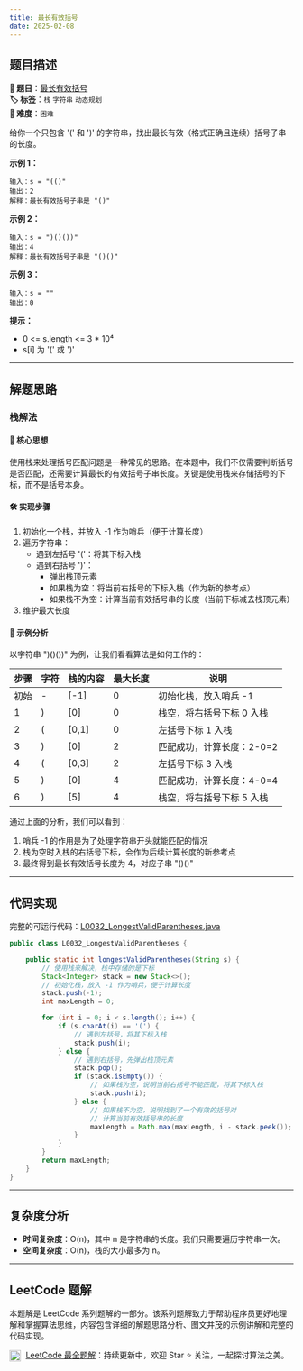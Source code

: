 ```yaml
---
title: 最长有效括号
date: 2025-02-08
---
```


## 题目描述

**🔗 题目**：[最长有效括号](https://leetcode.cn/problems/longest-valid-parentheses/)  
**🏷️ 标签**：`栈` `字符串` `动态规划`  
**🔴 难度**：`困难`  

给你一个只包含 '(' 和 ')' 的字符串，找出最长有效（格式正确且连续）括号子串的长度。

**示例 1：**
```
输入：s = "(()"
输出：2
解释：最长有效括号子串是 "()"
```

**示例 2：**
```
输入：s = ")()())"
输出：4
解释：最长有效括号子串是 "()()"
```

**示例 3：**
```
输入：s = ""
输出：0
```

**提示：**
- 0 <= s.length <= 3 * 10⁴
- s[i] 为 '(' 或 ')'

---

## 解题思路

### 栈解法

#### 📝 核心思想
使用栈来处理括号匹配问题是一种常见的思路。在本题中，我们不仅需要判断括号是否匹配，还需要计算最长的有效括号子串长度。关键是使用栈来存储括号的下标，而不是括号本身。

#### 🛠️ 实现步骤
1. 初始化一个栈，并放入 -1 作为哨兵（便于计算长度）
2. 遍历字符串：
   - 遇到左括号 '('：将其下标入栈
   - 遇到右括号 ')'：
     - 弹出栈顶元素
     - 如果栈为空：将当前右括号的下标入栈（作为新的参考点）
     - 如果栈不为空：计算当前有效括号串的长度（当前下标减去栈顶元素）
3. 维护最大长度

#### 🧩 示例分析
以字符串 ")()())" 为例，让我们看看算法是如何工作的：

| 步骤 | 字符 | 栈的内容 | 最大长度 | 说明 |
|-----|------|---------|---------|------|
| 初始 | - | [-1] | 0 | 初始化栈，放入哨兵 -1 |
| 1 | ) | [0] | 0 | 栈空，将右括号下标 0 入栈 |
| 2 | ( | [0,1] | 0 | 左括号下标 1 入栈 |
| 3 | ) | [0] | 2 | 匹配成功，计算长度：2-0=2 |
| 4 | ( | [0,3] | 2 | 左括号下标 3 入栈 |
| 5 | ) | [0] | 4 | 匹配成功，计算长度：4-0=4 |
| 6 | ) | [5] | 4 | 栈空，将右括号下标 5 入栈 |

通过上面的分析，我们可以看到：
1. 哨兵 -1 的作用是为了处理字符串开头就能匹配的情况
2. 栈为空时入栈的右括号下标，会作为后续计算长度的新参考点
3. 最终得到最长有效括号长度为 4，对应子串 "()()"

---

## 代码实现

完整的可运行代码：[L0032_LongestValidParentheses.java](../src/main/java/L0032_LongestValidParentheses.java)

```java
public class L0032_LongestValidParentheses {

    public static int longestValidParentheses(String s) {
        // 使用栈来解决，栈中存储的是下标
        Stack<Integer> stack = new Stack<>();
        // 初始化栈，放入 -1 作为哨兵，便于计算长度
        stack.push(-1);
        int maxLength = 0;

        for (int i = 0; i < s.length(); i++) {
            if (s.charAt(i) == '(') {
                // 遇到左括号，将其下标入栈
                stack.push(i);
            } else {
                // 遇到右括号，先弹出栈顶元素
                stack.pop();
                if (stack.isEmpty()) {
                    // 如果栈为空，说明当前右括号不能匹配，将其下标入栈
                    stack.push(i);
                } else {
                    // 如果栈不为空，说明找到了一个有效的括号对
                    // 计算当前有效括号串的长度
                    maxLength = Math.max(maxLength, i - stack.peek());
                }
            }
        }
        return maxLength;
    }
}
```

---

## 复杂度分析

- **时间复杂度**：O(n)，其中 n 是字符串的长度。我们只需要遍历字符串一次。
- **空间复杂度**：O(n)，栈的大小最多为 n。

---

## LeetCode 题解

本题解是 LeetCode 系列题解的一部分。该系列题解致力于帮助程序员更好地理解和掌握算法思维，内容包含详细的解题思路分析、图文并茂的示例讲解和完整的代码实现。

<img src="https://github.githubassets.com/images/modules/logos_page/GitHub-Mark.png" alt="GitHub" width="20" style="vertical-align: middle; margin-right: 5px"> [LeetCode 最全题解](https://github.com/LjyYano/LeetCode)：持续更新中，欢迎 Star ⭐️ 关注，一起探讨算法之美。 